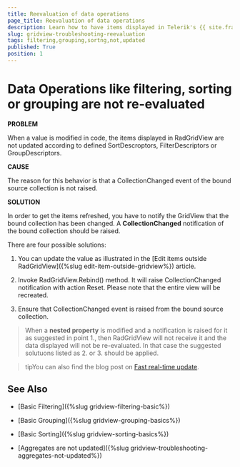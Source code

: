 ```yaml
---
title: Reevaluation of data operations
page_title: Reevaluation of data operations
description: Learn how to have items displayed in Telerik's {{ site.framework_name }} DataGrid updated correctly when a value is modified in code.
slug: gridview-troubleshooting-reevaluation
tags: filtering,grouping,sortng,not,updated
published: True
position: 1
---
```


# Data Operations like filtering, sorting or grouping are not re-evaluated

__PROBLEM__

When a value is modified in code, the items displayed in RadGridView are not updated according to defined SortDescroptors, FilterDescriptors or GroupDescriptors.

__CAUSE__

The reason for this behavior is that a CollectionChanged event of the bound source collection is not raised. 

__SOLUTION__

In order to get the items refreshed, you have to notify the GridView that the bound collection has been changed. A __CollectionChanged__ notification of the bound collection should be raised.

There are four possible solutions:

1. You can update the value as illustrated in the [Edit items outside RadGridView]({%slug edit-item-outside-gridview%}) article.

1. Invoke RadGridView.Rebind() method. It will raise CollectionChanged notification with action Reset. Please note that the entire view will be recreated.

1. Ensure that CollectionChanged event is raised from the bound source collection.

>When a __nested property__ is modified and a notification is raised for it as suggested in point 1., then RadGridView will not receive it and the data displayed will not be re-evaluated. In that case the suggested solutuons listed as 2. or 3. should be applied.

>tipYou can also find the blog post on [Fast real-time update](http://blogs.telerik.com/vladimirenchev/posts/10-10-04/fast-real-time-data-update-for-your-silverlight-and-wpf-applications.aspx).

## See Also 
* [Basic Filtering]({%slug gridview-filtering-basic%})

* [Basic Grouping]({%slug gridview-grouping-basics%})

* [Basic Sorting]({%slug gridview-sorting-basics%})

* [Aggregates are not updated]({%slug gridview-troubleshooting-aggregates-not-updated%})

